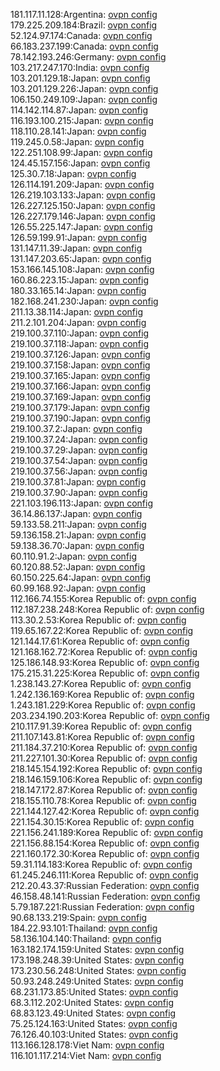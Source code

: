 181.117.11.128:Argentina: [ovpn config](vpn/181_117_11_128.ovpn)  
179.225.209.184:Brazil: [ovpn config](vpn/179_225_209_184.ovpn)  
52.124.97.174:Canada: [ovpn config](vpn/52_124_97_174.ovpn)  
66.183.237.199:Canada: [ovpn config](vpn/66_183_237_199.ovpn)  
78.142.193.246:Germany: [ovpn config](vpn/78_142_193_246.ovpn)  
103.217.247.170:India: [ovpn config](vpn/103_217_247_170.ovpn)  
103.201.129.18:Japan: [ovpn config](vpn/103_201_129_18.ovpn)  
103.201.129.226:Japan: [ovpn config](vpn/103_201_129_226.ovpn)  
106.150.249.109:Japan: [ovpn config](vpn/106_150_249_109.ovpn)  
114.142.114.87:Japan: [ovpn config](vpn/114_142_114_87.ovpn)  
116.193.100.215:Japan: [ovpn config](vpn/116_193_100_215.ovpn)  
118.110.28.141:Japan: [ovpn config](vpn/118_110_28_141.ovpn)  
119.245.0.58:Japan: [ovpn config](vpn/119_245_0_58.ovpn)  
122.251.108.99:Japan: [ovpn config](vpn/122_251_108_99.ovpn)  
124.45.157.156:Japan: [ovpn config](vpn/124_45_157_156.ovpn)  
125.30.7.18:Japan: [ovpn config](vpn/125_30_7_18.ovpn)  
126.114.191.209:Japan: [ovpn config](vpn/126_114_191_209.ovpn)  
126.219.103.133:Japan: [ovpn config](vpn/126_219_103_133.ovpn)  
126.227.125.150:Japan: [ovpn config](vpn/126_227_125_150.ovpn)  
126.227.179.146:Japan: [ovpn config](vpn/126_227_179_146.ovpn)  
126.55.225.147:Japan: [ovpn config](vpn/126_55_225_147.ovpn)  
126.59.199.91:Japan: [ovpn config](vpn/126_59_199_91.ovpn)  
131.147.11.39:Japan: [ovpn config](vpn/131_147_11_39.ovpn)  
131.147.203.65:Japan: [ovpn config](vpn/131_147_203_65.ovpn)  
153.166.145.108:Japan: [ovpn config](vpn/153_166_145_108.ovpn)  
160.86.223.15:Japan: [ovpn config](vpn/160_86_223_15.ovpn)  
180.33.165.14:Japan: [ovpn config](vpn/180_33_165_14.ovpn)  
182.168.241.230:Japan: [ovpn config](vpn/182_168_241_230.ovpn)  
211.13.38.114:Japan: [ovpn config](vpn/211_13_38_114.ovpn)  
211.2.101.204:Japan: [ovpn config](vpn/211_2_101_204.ovpn)  
219.100.37.110:Japan: [ovpn config](vpn/219_100_37_110.ovpn)  
219.100.37.118:Japan: [ovpn config](vpn/219_100_37_118.ovpn)  
219.100.37.126:Japan: [ovpn config](vpn/219_100_37_126.ovpn)  
219.100.37.158:Japan: [ovpn config](vpn/219_100_37_158.ovpn)  
219.100.37.165:Japan: [ovpn config](vpn/219_100_37_165.ovpn)  
219.100.37.166:Japan: [ovpn config](vpn/219_100_37_166.ovpn)  
219.100.37.169:Japan: [ovpn config](vpn/219_100_37_169.ovpn)  
219.100.37.179:Japan: [ovpn config](vpn/219_100_37_179.ovpn)  
219.100.37.190:Japan: [ovpn config](vpn/219_100_37_190.ovpn)  
219.100.37.2:Japan: [ovpn config](vpn/219_100_37_2.ovpn)  
219.100.37.24:Japan: [ovpn config](vpn/219_100_37_24.ovpn)  
219.100.37.29:Japan: [ovpn config](vpn/219_100_37_29.ovpn)  
219.100.37.54:Japan: [ovpn config](vpn/219_100_37_54.ovpn)  
219.100.37.56:Japan: [ovpn config](vpn/219_100_37_56.ovpn)  
219.100.37.81:Japan: [ovpn config](vpn/219_100_37_81.ovpn)  
219.100.37.90:Japan: [ovpn config](vpn/219_100_37_90.ovpn)  
221.103.196.113:Japan: [ovpn config](vpn/221_103_196_113.ovpn)  
36.14.86.137:Japan: [ovpn config](vpn/36_14_86_137.ovpn)  
59.133.58.211:Japan: [ovpn config](vpn/59_133_58_211.ovpn)  
59.136.158.21:Japan: [ovpn config](vpn/59_136_158_21.ovpn)  
59.138.36.70:Japan: [ovpn config](vpn/59_138_36_70.ovpn)  
60.110.91.2:Japan: [ovpn config](vpn/60_110_91_2.ovpn)  
60.120.88.52:Japan: [ovpn config](vpn/60_120_88_52.ovpn)  
60.150.225.64:Japan: [ovpn config](vpn/60_150_225_64.ovpn)  
60.99.168.92:Japan: [ovpn config](vpn/60_99_168_92.ovpn)  
112.166.74.155:Korea Republic of: [ovpn config](vpn/112_166_74_155.ovpn)  
112.187.238.248:Korea Republic of: [ovpn config](vpn/112_187_238_248.ovpn)  
113.30.2.53:Korea Republic of: [ovpn config](vpn/113_30_2_53.ovpn)  
119.65.167.22:Korea Republic of: [ovpn config](vpn/119_65_167_22.ovpn)  
121.144.17.61:Korea Republic of: [ovpn config](vpn/121_144_17_61.ovpn)  
121.168.162.72:Korea Republic of: [ovpn config](vpn/121_168_162_72.ovpn)  
125.186.148.93:Korea Republic of: [ovpn config](vpn/125_186_148_93.ovpn)  
175.215.31.225:Korea Republic of: [ovpn config](vpn/175_215_31_225.ovpn)  
1.238.143.27:Korea Republic of: [ovpn config](vpn/1_238_143_27.ovpn)  
1.242.136.169:Korea Republic of: [ovpn config](vpn/1_242_136_169.ovpn)  
1.243.181.229:Korea Republic of: [ovpn config](vpn/1_243_181_229.ovpn)  
203.234.190.203:Korea Republic of: [ovpn config](vpn/203_234_190_203.ovpn)  
210.117.91.39:Korea Republic of: [ovpn config](vpn/210_117_91_39.ovpn)  
211.107.143.81:Korea Republic of: [ovpn config](vpn/211_107_143_81.ovpn)  
211.184.37.210:Korea Republic of: [ovpn config](vpn/211_184_37_210.ovpn)  
211.227.101.30:Korea Republic of: [ovpn config](vpn/211_227_101_30.ovpn)  
218.145.154.192:Korea Republic of: [ovpn config](vpn/218_145_154_192.ovpn)  
218.146.159.106:Korea Republic of: [ovpn config](vpn/218_146_159_106.ovpn)  
218.147.172.87:Korea Republic of: [ovpn config](vpn/218_147_172_87.ovpn)  
218.155.110.78:Korea Republic of: [ovpn config](vpn/218_155_110_78.ovpn)  
221.144.127.42:Korea Republic of: [ovpn config](vpn/221_144_127_42.ovpn)  
221.154.30.15:Korea Republic of: [ovpn config](vpn/221_154_30_15.ovpn)  
221.156.241.189:Korea Republic of: [ovpn config](vpn/221_156_241_189.ovpn)  
221.156.88.154:Korea Republic of: [ovpn config](vpn/221_156_88_154.ovpn)  
221.160.172.30:Korea Republic of: [ovpn config](vpn/221_160_172_30.ovpn)  
59.31.114.183:Korea Republic of: [ovpn config](vpn/59_31_114_183.ovpn)  
61.245.246.111:Korea Republic of: [ovpn config](vpn/61_245_246_111.ovpn)  
212.20.43.37:Russian Federation: [ovpn config](vpn/212_20_43_37.ovpn)  
46.158.48.141:Russian Federation: [ovpn config](vpn/46_158_48_141.ovpn)  
5.79.187.221:Russian Federation: [ovpn config](vpn/5_79_187_221.ovpn)  
90.68.133.219:Spain: [ovpn config](vpn/90_68_133_219.ovpn)  
184.22.93.101:Thailand: [ovpn config](vpn/184_22_93_101.ovpn)  
58.136.104.140:Thailand: [ovpn config](vpn/58_136_104_140.ovpn)  
163.182.174.159:United States: [ovpn config](vpn/163_182_174_159.ovpn)  
173.198.248.39:United States: [ovpn config](vpn/173_198_248_39.ovpn)  
173.230.56.248:United States: [ovpn config](vpn/173_230_56_248.ovpn)  
50.93.248.249:United States: [ovpn config](vpn/50_93_248_249.ovpn)  
68.231.173.85:United States: [ovpn config](vpn/68_231_173_85.ovpn)  
68.3.112.202:United States: [ovpn config](vpn/68_3_112_202.ovpn)  
68.83.123.49:United States: [ovpn config](vpn/68_83_123_49.ovpn)  
75.25.124.163:United States: [ovpn config](vpn/75_25_124_163.ovpn)  
76.126.40.103:United States: [ovpn config](vpn/76_126_40_103.ovpn)  
113.166.128.178:Viet Nam: [ovpn config](vpn/113_166_128_178.ovpn)  
116.101.117.214:Viet Nam: [ovpn config](vpn/116_101_117_214.ovpn)  
